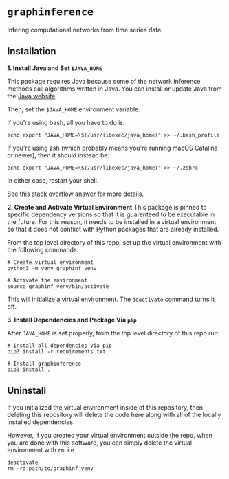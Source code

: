 # `graphinference`

Infering computational networks from time series data.

## Installation

**1. Install Java and Set `$JAVA_HOME`**

This package requires Java because some of the network inference methods call algorithms written in Java. You can install or update Java
from the [Java website](https://www.java.com/).

Then, set the `$JAVA_HOME` environment variable.

If you're using bash, all you have to do is:
```
echo export "JAVA_HOME=\$(/usr/libexec/java_home)" >> ~/.bash_profile
```
If you're using zsh (which probably means you're running macOS 
Catalina or newer), then it should instead be:
```
echo export "JAVA_HOME=\$(/usr/libexec/java_home)" >> ~/.zshrc
```
In either case, restart your shell.

See [this stack overflow answer](https://stackoverflow.com/questions/22842743/how-to-set-java-home-environment-variable-on-mac-os-x-10-9) for more details.

**2. Create and Activate Virtual Environment**
This package is pinned to specific dependency versions so that it is guarenteed to be executable in the future. For this reason, it needs to be installed in a virtual environment so that it does not conflict with Python packages that are already installed.

From the top level directory of this repo, set up the virtual environment with the following commands:

```
# Create virtual environment
python3 -m venv graphinf_venv

# Activate the environment
source graphinf_venv/bin/activate
```

This will initialize a virtual environment. The `deactivate` command
turns it off.

**3. Install Dependencies and Package Via `pip`**

After `JAVA_HOME` is set properly, from the top level directory of this repo run:

```
# Install all dependencies via pip
pip3 install -r requirements.txt

# Install graphinference
pip3 install .
```

## Uninstall

If you initialized the virtual environment inside of this repository, then deleting this repository will delete the code here along with all of the locally installed dependencies.

However, if you created your virtual environment outside the repo, when you are done with this software, you can simply delete the virtual environment with `rm`. i.e.
```
deactivate
rm -rd path/to/graphinf_venv
```